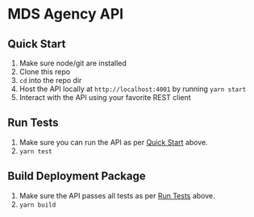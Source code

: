 # MDS Agency API

## Quick Start

1. Make sure node/git are installed
2. Clone this repo
3. `cd` into the repo dir
4. Host the API locally at `http://localhost:4001` by running `yarn start`
5. Interact with the API using your favorite REST client

## Run Tests

1. Make sure you can run the API as per [Quick Start](#quick-start) above.
2. `yarn test`

## Build Deployment Package
1. Make sure the API passes all tests as per [Run Tests](#run-tests) above.
2. `yarn build`